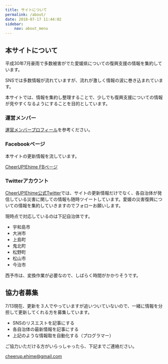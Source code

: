 ```yaml
---
title: サイトについて
permalink: /about/
date: 2018-07-17 11:44:02
sidebar:
    nav: about_menu
---
```

## 本サイトについて

平成30年7月豪雨で多数被害がでた愛媛県についての復興支援の情報を集約しています。

SNSでは多数情報が流れていますが、流れが激しく情報の波に巻き込まれています。

本サイトでは、情報を集約し整理することで、少しでも復興支援についての情報が見やすくなるようにすることを目的としています。

### 運営メンバー

[運営メンバープロフィール](/about/team/)を参考ください。

### Facebookページ

本サイトの更新情報を流しています。

[CheerUP!Ehime FBページ](https://www.facebook.com/cheerup.ehime/?modal=admin_todo_tour)

### Twitterアカウント

[CheerUP!Ehime公式Twitter](https://twitter.com/EhimeCheerup)では、サイトの更新情報だけでなく、各自治体が発信している災害に関しての情報も随時ツイートしています。愛媛の災害復興についての情報を集約していきますのでフォローお願いします。

現時点で対応しているのは下記自治体です。

- 宇和島市
- 大洲市
- 上島町
- 鬼北町
- 松野町
- 松山市
- 今治市

西予市は、変換作業が必要なので、しばらく時間がかかりそうです。

## 協力者募集

7/13現在、更新を３人でやっていますが追いついていないので、一緒に情報を分担して更新してくれる方を募集しています。

- SNSのリスエストを記事にする
- 各自治体の最新情報を記事にする
- 上記のような情報取を自動化する（プログラマー）

ご協力いただける方がいらっしゃったら、下記までご連絡ださい。

cheerup.ehime@gmail.com

